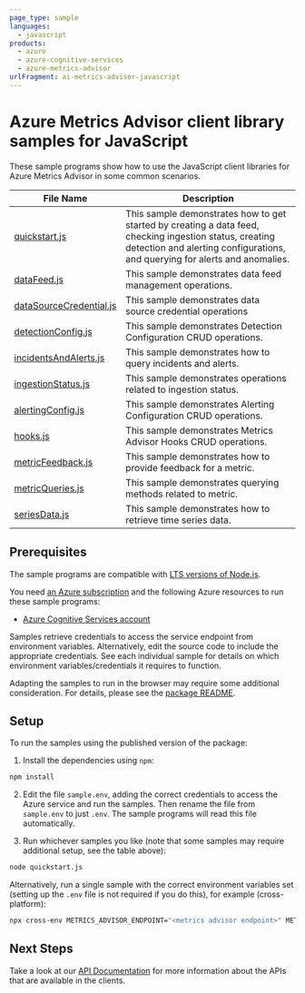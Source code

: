 ```yaml
---
page_type: sample
languages:
  - javascript
products:
  - azure
  - azure-cognitive-services
  - azure-metrics-advisor
urlFragment: ai-metrics-advisor-javascript
---
```


# Azure Metrics Advisor client library samples for JavaScript

These sample programs show how to use the JavaScript client libraries for Azure Metrics Advisor in some common scenarios.

| **File Name**                                   | **Description**                                                                                                                                                                        |
| ----------------------------------------------- | -------------------------------------------------------------------------------------------------------------------------------------------------------------------------------------- |
| [quickstart.js][quickstart]                     | This sample demonstrates how to get started by creating a data feed, checking ingestion status, creating detection and alerting configurations, and querying for alerts and anomalies. |
| [dataFeed.js][datafeed]                         | This sample demonstrates data feed management operations.                                                                                                                              |
| [dataSourceCredential.js][datasourcecredential] | This sample demonstrates data source credential operations                                                                                                                             |
| [detectionConfig.js][detectionconfig]           | This sample demonstrates Detection Configuration CRUD operations.                                                                                                                      |
| [incidentsAndAlerts.js][incidentsandalerts]     | This sample demonstrates how to query incidents and alerts.                                                                                                                            |
| [ingestionStatus.js][ingestionstatus]           | This sample demonstrates operations related to ingestion status.                                                                                                                       |
| [alertingConfig.js][alertingconfig]             | This sample demonstrates Alerting Configuration CRUD operations.                                                                                                                       |
| [hooks.js][hooks]                               | This sample demonstrates Metrics Advisor Hooks CRUD operations.                                                                                                                        |
| [metricFeedback.js][metricfeedback]             | This sample demonstrates how to provide feedback for a metric.                                                                                                                         |
| [metricQueries.js][metricqueries]               | This sample demonstrates querying methods related to metric.                                                                                                                           |
| [seriesData.js][seriesdata]                     | This sample demonstrates how to retrieve time series data.                                                                                                                             |

## Prerequisites

The sample programs are compatible with [LTS versions of Node.js](https://github.com/nodejs/release#release-schedule).

You need [an Azure subscription][freesub] and the following Azure resources to run these sample programs:

- [Azure Cognitive Services account][createinstance_azurecognitiveservicesaccount]

Samples retrieve credentials to access the service endpoint from environment variables. Alternatively, edit the source code to include the appropriate credentials. See each individual sample for details on which environment variables/credentials it requires to function.

Adapting the samples to run in the browser may require some additional consideration. For details, please see the [package README][package].

## Setup

To run the samples using the published version of the package:

1. Install the dependencies using `npm`:

```bash
npm install
```

2. Edit the file `sample.env`, adding the correct credentials to access the Azure service and run the samples. Then rename the file from `sample.env` to just `.env`. The sample programs will read this file automatically.

3. Run whichever samples you like (note that some samples may require additional setup, see the table above):

```bash
node quickstart.js
```

Alternatively, run a single sample with the correct environment variables set (setting up the `.env` file is not required if you do this), for example (cross-platform):

```bash
npx cross-env METRICS_ADVISOR_ENDPOINT="<metrics advisor endpoint>" METRICS_ADVISOR_SUBSCRIPTION_KEY="<metrics advisor subscription key>" METRICS_ADVISOR_API_KEY="<metrics advisor api key>" METRICS_ADVISOR_SQL_SERVER_CONNECTION_STRING="<metrics advisor sql server connection string>" METRICS_ADVISOR_AZURE_SQL_SERVER_QUERY="<metrics advisor azure sql server query>" node quickstart.js
```

## Next Steps

Take a look at our [API Documentation][apiref] for more information about the APIs that are available in the clients.

[quickstart]: https://github.com/Azure/azure-sdk-for-js/blob/main/sdk/metricsadvisor/ai-metrics-advisor/samples/v1/javascript/quickstart.js
[datafeed]: https://github.com/Azure/azure-sdk-for-js/blob/main/sdk/metricsadvisor/ai-metrics-advisor/samples/v1/javascript/dataFeed.js
[datasourcecredential]: https://github.com/Azure/azure-sdk-for-js/blob/main/sdk/metricsadvisor/ai-metrics-advisor/samples/v1/javascript/dataSourceCredential.js
[detectionconfig]: https://github.com/Azure/azure-sdk-for-js/blob/main/sdk/metricsadvisor/ai-metrics-advisor/samples/v1/javascript/detectionConfig.js
[incidentsandalerts]: https://github.com/Azure/azure-sdk-for-js/blob/main/sdk/metricsadvisor/ai-metrics-advisor/samples/v1/javascript/incidentsAndAlerts.js
[ingestionstatus]: https://github.com/Azure/azure-sdk-for-js/blob/main/sdk/metricsadvisor/ai-metrics-advisor/samples/v1/javascript/ingestionStatus.js
[alertingconfig]: https://github.com/Azure/azure-sdk-for-js/blob/main/sdk/metricsadvisor/ai-metrics-advisor/samples/v1/javascript/alertingConfig.js
[hooks]: https://github.com/Azure/azure-sdk-for-js/blob/main/sdk/metricsadvisor/ai-metrics-advisor/samples/v1/javascript/hooks.js
[metricfeedback]: https://github.com/Azure/azure-sdk-for-js/blob/main/sdk/metricsadvisor/ai-metrics-advisor/samples/v1/javascript/metricFeedback.js
[metricqueries]: https://github.com/Azure/azure-sdk-for-js/blob/main/sdk/metricsadvisor/ai-metrics-advisor/samples/v1/javascript/metricQueries.js
[seriesdata]: https://github.com/Azure/azure-sdk-for-js/blob/main/sdk/metricsadvisor/ai-metrics-advisor/samples/v1/javascript/seriesData.js
[apiref]: https://docs.microsoft.com/javascript/api/@azure/ai-metrics-advisor/
[freesub]: https://azure.microsoft.com/free/
[createinstance_azurecognitiveservicesaccount]: https://docs.microsoft.com/azure/cognitive-services/cognitive-services-apis-create-account
[package]: https://github.com/Azure/azure-sdk-for-js/tree/main/sdk/metricsadvisor/ai-metrics-advisor/README.md
